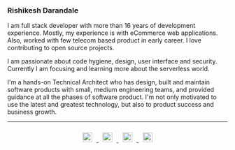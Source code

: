 ### Rishikesh Darandale

I am full stack developer with more than 16 years of development experience. Mostly, my experience is with eCommerce web applications. Also, worked with few telecom based product in early career. I love contributing to open source projects.

I am passionate about code hygiene, design, user interface and security. Currently I am focusing and learning more about the serverless world.

I'm a hands-on Technical Architect who has design, built and maintain software products with small, medium engineering teams, and provided guidance at all the phases of software product. I'm not only motivated to use the latest and greatest technology, but also to product success and business growth.

---
<p align="center">
  <a href="https://stackoverflow.com/users/8101556/rishikesh-darandale">
    <img style="padding: 10px;" alt="Rishikesh Darandale | Stack Overflow" width="22px" src="https://cdn.jsdelivr.net/npm/simple-icons@3.1.0/icons/stackoverflow.svg" />
  </a>
  <a href="https://twitter.com/rishidarandale">
    <img style="padding: 10px;" alt="Rishikesh Darandale | Twitter" width="22px" src="https://cdn.jsdelivr.net/npm/simple-icons@v3/icons/twitter.svg" />
  </a>
  <a href="https://www.linkedin.com/in/rishikeshdarandale/">
    <img style="padding: 10px;" alt="Rishikesh Darandale | LinkedIn" width="22px" src="https://cdn.jsdelivr.net/npm/simple-icons@v3/icons/linkedin.svg" />
  </a>
  <a href="mailto:rishikesh.darandale@gmail.com">
    <img style="padding: 10px;" alt="Rishikesh Darandale | Gmail" width="22px" src="https://cdn.jsdelivr.net/npm/simple-icons@3.1.0/icons/gmail.svg" />
  </a>
</p>
<!--
**RishikeshDarandale/rishikeshdarandale** is a ✨ _special_ ✨ repository because its `README.md` (this file) appears on your GitHub profile.

Here are some ideas to get you started:

- 🔭 I’m currently working on ...
- 🌱 I’m currently learning ...
- 👯 I’m looking to collaborate on ...
- 🤔 I’m looking for help with ...
- 💬 Ask me about ...
- 📫 How to reach me: ...
- 😄 Pronouns: ...
- ⚡ Fun fact: ...
-->

